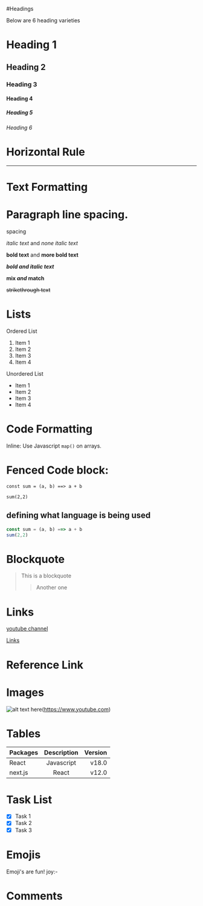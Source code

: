 #Headings

Below are 6 heading varieties

# Heading 1

## Heading 2

### Heading 3

#### Heading 4

##### Heading 5

###### Heading 6

# Horizontal Rule
---

# Text Formatting

# Paragraph line spacing.

spacing

*italic text* and _none italic text_

**bold text** and __more bold text__

***bold and italic text***

**mix *and* match**

~~strikethrough text~~
# Lists

Ordered List
1. Item 1
2. Item 2
3. Item 3
3. Item 4

Unordered List
 - Item 1
 - Item 2
 - Item 3
 - Item 4

 # Code Formatting

 Inline: Use Javascript `map()` on arrays.

 # Fenced Code block:

 ```
 const sum = (a, b) ==> a + b

 sum(2,2)

 ```
## defining what language is being used
 ```js
 const sum = (a, b) ==> a + b
 sum(2,2)
 ```
# Blockquote
> This is a blockquote
>> Another one

# Links
[youtube channel](https://www.youtube.com "Youtube channel")

[Links](#links)

# Reference Link

[ytc]: https://www.youtube.com/fbi

# Images

![alt text here](/image.jpg)(https://www.youtube.com)

# Tables
| Packages | Description | Version |
| :---     |  :----:     | ---:    |
| React    | Javascript  | v18.0   |
|next.js   | React       | v12.0   |

# Task List
- [x] Task 1
- [x] Task 2
- [x] Task 3

# Emojis

Emoji's are fun! joy:-

# Comments
[This is a hidden comment.]: #
